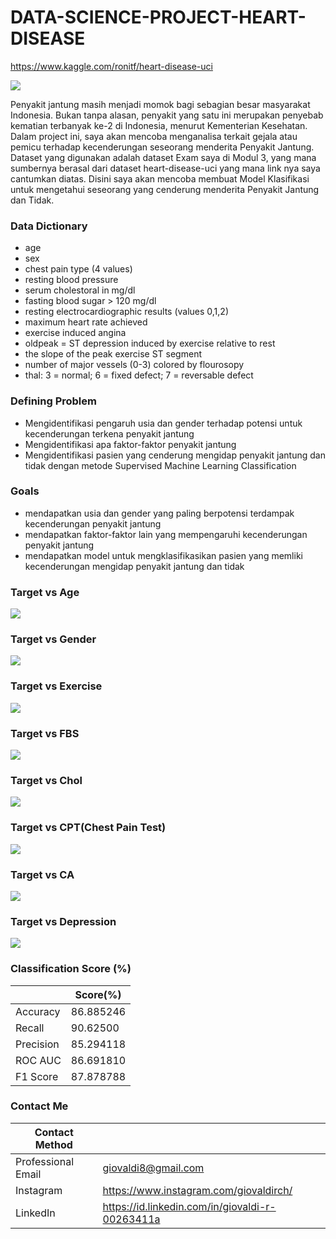# DATA-SCIENCE-PROJECT-HEART-DISEASE
https://www.kaggle.com/ronitf/heart-disease-uci

![](heart.jpg)

Penyakit jantung masih menjadi momok bagi sebagian besar masyarakat Indonesia. Bukan tanpa alasan, penyakit yang satu ini merupakan penyebab kematian terbanyak ke-2 di Indonesia, menurut Kementerian Kesehatan. Dalam project ini, saya akan mencoba menganalisa terkait gejala atau pemicu terhadap kecenderungan seseorang menderita Penyakit Jantung. Dataset yang digunakan adalah dataset Exam saya di Modul 3, yang mana sumbernya berasal dari dataset heart-disease-uci yang mana link nya saya cantumkan diatas. Disini saya akan mencoba membuat Model Klasifikasi untuk mengetahui seseorang yang cenderung menderita Penyakit Jantung dan Tidak.


### Data Dictionary
- age
- sex
- chest pain type (4 values)
- resting blood pressure
- serum cholestoral in mg/dl
- fasting blood sugar > 120 mg/dl
- resting electrocardiographic results (values 0,1,2)
- maximum heart rate achieved
- exercise induced angina
- oldpeak = ST depression induced by exercise relative to rest
- the slope of the peak exercise ST segment
- number of major vessels (0-3) colored by flourosopy
- thal: 3 = normal; 6 = fixed defect; 7 = reversable defect


### Defining Problem
- Mengidentifikasi pengaruh usia dan gender terhadap potensi untuk kecenderungan terkena penyakit jantung
- Mengidentifikasi apa faktor-faktor penyakit jantung 
- Mengidentifikasi pasien yang cenderung mengidap penyakit jantung dan tidak dengan metode Supervised Machine Learning Classification


### Goals
- mendapatkan usia dan gender yang paling berpotensi terdampak kecenderungan penyakit jantung
- mendapatkan faktor-faktor lain yang mempengaruhi kecenderungan penyakit jantung
- mendapatkan model untuk mengklasifikasikan pasien yang memliki kecenderungan mengidap penyakit jantung dan tidak

### Target vs Age
![](heartvsage.png)


### Target vs Gender
![](heartvsgender.png)


### Target vs Exercise
![](heartvsexercise.png)


### Target vs FBS
![](heartvsfbs.png)


### Target vs Chol
![](heartvscholssex.png)


### Target vs CPT(Chest Pain Test)
![](heartvschest.png)


### Target vs CA
![](heartvsca.png)


### Target vs Depression
![](heartvsdepression.png)


### Classification Score (%)
|  | Score(%) |
| --- | --- |
| Accuracy | 86.885246 |
| Recall | 90.62500 |
| Precision | 85.294118 |
| ROC AUC | 86.691810 |
| F1 Score | 87.878788 |


### Contact Me

| Contact Method |  |
| --- | --- |
| Professional Email | giovaldi8@gmail.com |
| Instagram | https://www.instagram.com/giovaldirch/ |
| LinkedIn | https://id.linkedin.com/in/giovaldi-r-00263411a |


